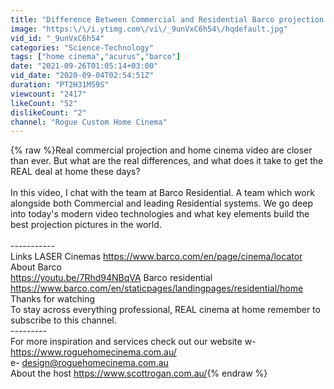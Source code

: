 ```yaml
---
title: "Difference Between Commercial and Residential Barco projection systems ."
image: "https:\/\/i.ytimg.com\/vi\/_9unVxC6h54\/hqdefault.jpg"
vid_id: "_9unVxC6h54"
categories: "Science-Technology"
tags: ["home cinema","acurus","barco"]
date: "2021-09-26T01:05:14+03:00"
vid_date: "2020-09-04T02:54:51Z"
duration: "PT2H31M59S"
viewcount: "2417"
likeCount: "52"
dislikeCount: "2"
channel: "Rogue Custom Home Cinema"
---
```

{% raw %}Real commercial projection and home cinema video are closer than ever. But what are the real differences, and what does it take to get the REAL deal at home these days?<br /><br />In this video, I chat with the team at Barco Residential. A team which work alongside both Commercial and leading Residential systems. We go deep into today's modern video technologies and what key elements build the best projection pictures in the world.<br /><br /> -----------<br /> Links LASER Cinemas <a rel="nofollow" target="blank" href="https://www.barco.com/en/page/cinema/locator">https://www.barco.com/en/page/cinema/locator</a> About Barco <br /><a rel="nofollow" target="blank" href="https://youtu.be/7Rhd94NBqVA">https://youtu.be/7Rhd94NBqVA</a> Barco residential <br /><a rel="nofollow" target="blank" href="https://www.barco.com/en/staticpages/landingpages/residential/home">https://www.barco.com/en/staticpages/landingpages/residential/home</a> Thanks for watching <br />To stay across everything professional, REAL cinema at home remember to subscribe to this channel.<br /> ---------<br /> For more inspiration and services check out our website w- <a rel="nofollow" target="blank" href="https://www.roguehomecinema.com.au/">https://www.roguehomecinema.com.au/</a> <br />e- design@roguehomecinema.com.au <br />About the host <a rel="nofollow" target="blank" href="https://www.scottrogan.com.au/">https://www.scottrogan.com.au/</a>{% endraw %}
